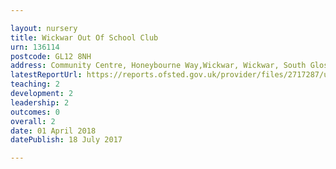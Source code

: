 ```yaml
---

layout: nursery
title: Wickwar Out Of School Club
urn: 136114
postcode: GL12 8NH
address: Community Centre, Honeybourne Way,Wickwar, Wickwar, South Glos., GL12 8NH
latestReportUrl: https://reports.ofsted.gov.uk/provider/files/2717287/urn/136114.pdf
teaching: 2
development: 2
leadership: 2
outcomes: 0
overall: 2
date: 01 April 2018 
datePublish: 18 July 2017

---
```

